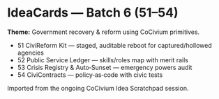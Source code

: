 <!-- status: stub; target: 150+ words -->
<!-- status: stub; target: 150+ words -->
<!-- status: stub; target: 150+ words -->
# IdeaCards — Batch 6 (51–54)

**Theme:** Government recovery & reform using CoCivium primitives.

- 51 CiviReform Kit — staged, auditable reboot for captured/hollowed agencies
- 52 Public Service Ledger — skills/roles map with merit rails
- 53 Crisis Registry & Auto‑Sunset — emergency powers audit
- 54 CiviContracts — policy‑as‑code with civic tests

Imported from the ongoing CoCivium Idea Scratchpad session.



